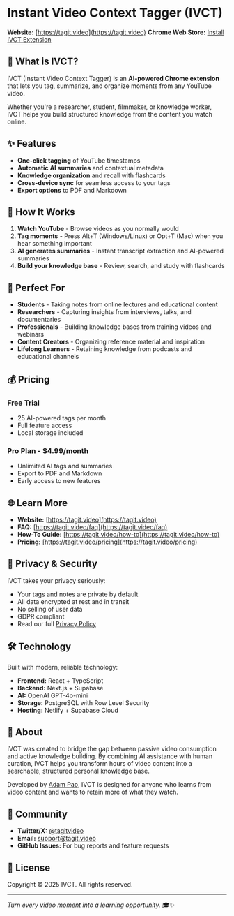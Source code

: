# Instant Video Context Tagger (IVCT)

**Website:** [https://tagit.video](https://tagit.video)
**Chrome Web Store:** [Install IVCT Extension](https://chrome.google.com/webstore)

## 🧠 What is IVCT?

IVCT (Instant Video Context Tagger) is an **AI-powered Chrome extension** that lets you tag, summarize, and organize moments from any YouTube video.

Whether you're a researcher, student, filmmaker, or knowledge worker, IVCT helps you build structured knowledge from the content you watch online.

## ✨ Features
- **One-click tagging** of YouTube timestamps
- **Automatic AI summaries** and contextual metadata
- **Knowledge organization** and recall with flashcards
- **Cross-device sync** for seamless access to your tags
- **Export options** to PDF and Markdown

## 🚀 How It Works

1. **Watch YouTube** - Browse videos as you normally would
2. **Tag moments** - Press Alt+T (Windows/Linux) or Opt+T (Mac) when you hear something important
3. **AI generates summaries** - Instant transcript extraction and AI-powered summaries
4. **Build your knowledge base** - Review, search, and study with flashcards

## 🎯 Perfect For

- **Students** - Taking notes from online lectures and educational content
- **Researchers** - Capturing insights from interviews, talks, and documentaries
- **Professionals** - Building knowledge bases from training videos and webinars
- **Content Creators** - Organizing reference material and inspiration
- **Lifelong Learners** - Retaining knowledge from podcasts and educational channels

## 💰 Pricing

### Free Trial
- 25 AI-powered tags per month
- Full feature access
- Local storage included

### Pro Plan - $4.99/month
- Unlimited AI tags and summaries
- Export to PDF and Markdown
- Early access to new features

## 🌐 Learn More

- **Website:** [https://tagit.video](https://tagit.video)
- **FAQ:** [https://tagit.video/faq](https://tagit.video/faq)
- **How-To Guide:** [https://tagit.video/how-to](https://tagit.video/how-to)
- **Pricing:** [https://tagit.video/pricing](https://tagit.video/pricing)

## 🔐 Privacy & Security

IVCT takes your privacy seriously:
- Your tags and notes are private by default
- All data encrypted at rest and in transit
- No selling of user data
- GDPR compliant
- Read our full [Privacy Policy](https://tagit.video/privacy)

## 🛠️ Technology

Built with modern, reliable technology:
- **Frontend:** React + TypeScript
- **Backend:** Next.js + Supabase
- **AI:** OpenAI GPT-4o-mini
- **Storage:** PostgreSQL with Row Level Security
- **Hosting:** Netlify + Supabase Cloud

## 📣 About

IVCT was created to bridge the gap between passive video consumption and active knowledge building. By combining AI assistance with human curation, IVCT helps you transform hours of video content into a searchable, structured personal knowledge base.

Developed by [Adam Pao](https://linkedin.com/in/adampao), IVCT is designed for anyone who learns from video content and wants to retain more of what they watch.

## 🤝 Community

- **Twitter/X:** [@tagitvideo](https://x.com/tagitvideo)
- **Email:** support@tagit.video
- **GitHub Issues:** For bug reports and feature requests

## 📄 License

Copyright © 2025 IVCT. All rights reserved.

---

*Turn every video moment into a learning opportunity.* 🎓✨
